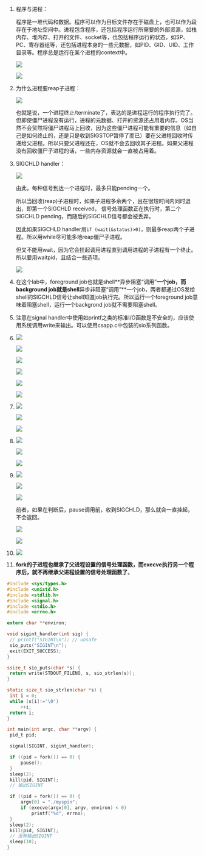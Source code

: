 1. 程序与进程：

   程序是一堆代码和数据。程序可以作为目标文件存在于磁盘上，也可以作为段存在于地址空间中。进程包含程序，还包括程序运行所需要的外部资源，如栈内存、堆内存、打开的文件、socket等，也包括程序运行的状态，如SP、PC、寄存器组等，还包括进程本身的一些元数据，如PID、GID、UID、工作目录等。程序总是运行在某个进程的context中。

   ![](./img/6.20.png)

   ![](./img/6.34.png)

2. 为什么进程要reap子进程：

   ![](./img/6.9.png)

   也就是说，一个进程终止/terminate了，表达的是进程运行的程序执行完了。但即使僵尸进程没有运行，进程的元数据、打开的资源还占用着内存。OS当然不会贸然将僵尸进程马上回收，因为这些僵尸进程可能有重要的信息（如自己是如何终止的，还是只是收到SIGSTOP暂停了而已）要在父进程回收时传递给父进程。所以只要父进程还在，OS就不会去回收其子进程。如果父进程没有回收僵尸子进程的话，一些内存资源就会一直被占用着。

3. SIGCHLD handler：

   ![](./img/6.21.png)

   由此，每种信号到达一个进程时，最多只能pending一个。

   所以当回收(reap)子进程时，如果子进程多余两个，且在很短时间内同时退出，即第一个SIGCHLD received，
   信号处理函数正在执行时，第二个SIGCHLD pending，而随后的SIGCHLD信号都会被丢弃。

   因此如果SIGCHLD handler用`if (wait(&status)>0)`，则最多reap两个子进程。所以用while尽可能多地reap僵尸子进程。

   但又不能用wait，因为它会挂起调用进程直到调用进程的子进程有一个终止。所以要用waitpid，且结合一些选项。

   ![](./img/6.22.png)

4. 在这个lab中，foreground job也就是shell**异步阻塞“调用”**一个job，而background job就是shell**异步非阻塞“调用”**一个job，两者都通过OS发给shell的SIGCHLD信号让shell知道job执行完。所以运行一个foreground job意味着阻塞shell，运行一个backgrond job就不需要阻塞shell。

5. 注意在signal handler中使用如printf之类的标准I/O函数是不安全的，应该使用系统调用write来输出。可以使用csapp.c中包装的sio系列函数。

6. ![](./img/6.1.png)

   ![](./img/6.2.png)

   ![](./img/6.3.png)

   ![](./img/6.4.png)

   ![](./img/6.5.png)

   ![](./img/6.6.png)

7. ![](./img/6.19.png)

   ![](./img/6.23.png)

   ![](./img/6.24.png)

8. ![](./img/6.25.png)

   ![](./img/6.26.png)

   ![](./img/6.27.png)

9. ![](./img/6.29.png)

   ![](./img/6.30.png)

   ![](./img/6.28.png)

   前者，如果在判断后，pause调用前，收到SIGCHLD，那么就会一直挂起，不会返回。

   ![](./img/6.31.png)

   ![](./img/6.32.png)

10. ![](./img/6.33.png)

11. **fork的子进程也继承了父进程设置的信号处理函数，而execve执行另一个程序后，就不再继承父进程设置的信号处理函数了**。

   ```c
#include <sys/types.h>
#include <unistd.h>
#include <stdlib.h>
#include <signal.h>
#include <stdio.h>
#include <errno.h>

extern char **environ;

void sigint_handler(int sig) {
    // printf("SIGINT\n"); // unsafe
	sio_puts("SIGINT\n");
    exit(EXIT_SUCCESS);
}

ssize_t sio_puts(char *s) {
	return write(STDOUT_FILENO, s, sio_strlen(s));
}

static size_t sio_strlen(char *s) {
	int i = 0;
	while (s[i]!='\0')
		++i;
	return i;
}

int main(int argc, char **argv) {
    pid_t pid;

    signal(SIGINT, sigint_handler);

    if ((pid = fork()) == 0) {
		pause();
    }
    sleep(2);
    kill(pid, SIGINT);
    // 输出SIGINT

    if ((pid = fork()) == 0) {
		argv[0] = "./myspin";
		if (execve(argv[0], argv, environ) < 0)
			printf("%d", errno);
    }
    sleep(2);
    kill(pid, SIGINT);
    // 没有输出SIGINT
    sleep(10);
}
   ```

   

